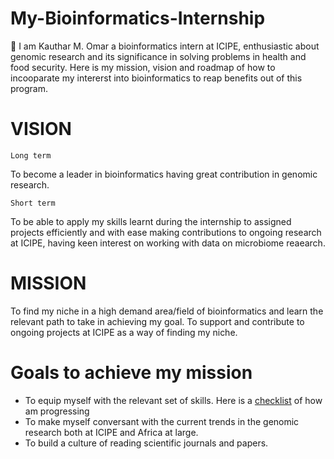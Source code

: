 # My-Bioinformatics-Internship
:wave: I am Kauthar M. Omar a bioinformatics intern at ICIPE, enthusiastic about genomic research and its significance in solving problems in health and food security.
Here is my mission, vision and roadmap of how to incooparate my intererst into bioinformatics to reap benefits out of this program.

# VISION

`Long term`

To become a leader in bioinformatics having great contribution in genomic research.

`Short term`

To be able to apply my skills learnt during the internship to assigned projects efficiently and with ease making contributions to ongoing research at ICIPE, having keen interest on working with data on microbiome reaearch.

# MISSION

To find my niche in a high demand area/field of bioinformatics and learn the relevant path to take in achieving my goal.
To support and contribute to ongoing projects at ICIPE as a way of finding my niche.

# Goals to achieve my mission
* To equip myself with the relevant set of skills. Here is a [checklist](https://github.com/Kauthar-Omar/My-Bioinformatics-Internship/issues/1) of how am progressing
* To make myself conversant with the current trends in the genomic research both at ICIPE and Africa at large.
* To build a culture of reading scientific journals and papers.






